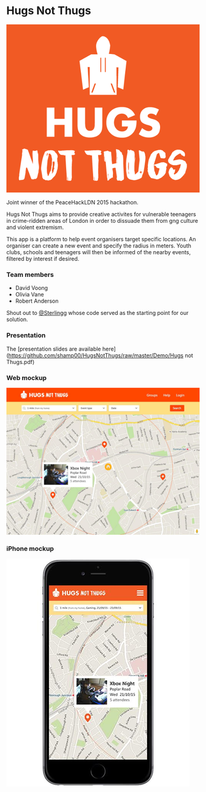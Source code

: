 Hugs Not Thugs
==============

   ![Logo](https://github.com/shamp00/HugsNotThugs/raw/master/Demo/Hugs_not_Thugs-018.png)

Joint winner of the PeaceHackLDN 2015 hackathon.

Hugs Not Thugs aims to provide creative activites for vulnerable teenagers in crime-ridden areas of London in order to dissuade them from gng culture and violent extremism.

This app is a platform to help event organisers target specific locations. An organiser can create a new event and specify the radius in meters. Youth clubs, schools and teenagers will then be informed of the nearby events, filtered by interest if desired.

### Team members

- David Voong
- Olivia Vane
- Robert Anderson

Shout out to [@Sterlingg](https://github.com/Sterlingg/SocialNetworkApp) whose code served as the starting point for our solution.

### Presentation
The [presentation slides are available here](https://github.com/shamp00/HugsNotThugs/raw/master/Demo/Hugs not Thugs.pdf)

### Web mockup
   ![Demo](https://github.com/shamp00/HugsNotThugs/raw/master/Demo/Hugs_not_Thugs-040.png)

### iPhone mockup
   ![Demo](https://github.com/shamp00/HugsNotThugs/raw/master/Demo/Hugs_not_Thugs-038.png)

